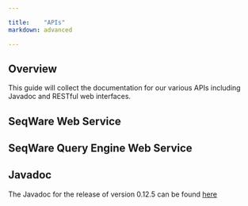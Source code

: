 ```yaml
---

title:    "APIs"
markdown: advanced

---
```


## Overview

This guide will collect the documentation for our various APIs including Javadoc and RESTful web interfaces. 

## SeqWare Web Service

## SeqWare Query Engine Web Service

## Javadoc 

The Javadoc for the release of version 0.12.5 can be found [here](/javadoc/svn_0.12.5/)
